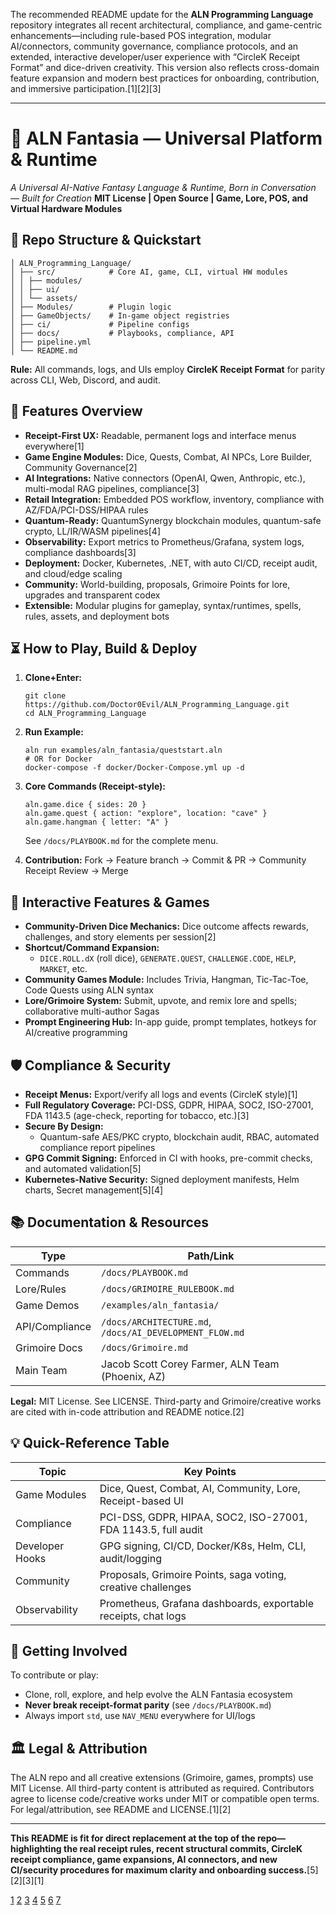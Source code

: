 The recommended README update for the **ALN Programming Language** repository integrates all recent architectural, compliance, and game-centric enhancements—including rule-based POS integration, modular AI/connectors, community governance, compliance protocols, and an extended, interactive developer/user experience with “CircleK Receipt Format” and dice-driven creativity. This version also reflects cross-domain feature expansion and modern best practices for onboarding, contribution, and immersive participation.[1][2][3]

***

# 🌌 ALN Fantasia — Universal Platform & Runtime

*A Universal AI-Native Fantasy Language & Runtime, Born in Conversation — Built for Creation*
**MIT License | Open Source | Game, Lore, POS, and Virtual Hardware Modules**

## 💾 Repo Structure & Quickstart

```
│ ALN_Programming_Language/
│ ├── src/            # Core AI, game, CLI, virtual HW modules
│ │ ├── modules/
│ │ ├── ui/
│ │ └── assets/
│ ├── Modules/        # Plugin logic
│ ├── GameObjects/    # In-game object registries
│ ├── ci/             # Pipeline configs
│ ├── docs/           # Playbooks, compliance, API
│ ├── pipeline.yml
│ └── README.md
```
**Rule:** All commands, logs, and UIs employ **CircleK Receipt Format** for parity across CLI, Web, Discord, and audit.

## 🚀 Features Overview

- **Receipt-First UX:** Readable, permanent logs and interface menus everywhere[1]
- **Game Engine Modules:** Dice, Quests, Combat, AI NPCs, Lore Builder, Community Governance[2]
- **AI Integrations:** Native connectors (OpenAI, Qwen, Anthropic, etc.), multi-modal RAG pipelines, compliance[3]
- **Retail Integration:** Embedded POS workflow, inventory, compliance with AZ/FDA/PCI-DSS/HIPAA rules
- **Quantum-Ready:** QuantumSynergy blockchain modules, quantum-safe crypto, LL/IR/WASM pipelines[4]
- **Observability:** Export metrics to Prometheus/Grafana, system logs, compliance dashboards[3]
- **Deployment:** Docker, Kubernetes, .NET, with auto CI/CD, receipt audit, and cloud/edge scaling
- **Community:** World-building, proposals, Grimoire Points for lore, upgrades and transparent codex
- **Extensible:** Modular plugins for gameplay, syntax/runtimes, spells, rules, assets, and deployment bots

## ⏳ How to Play, Build & Deploy

1. **Clone+Enter:**
   ```
   git clone https://github.com/Doctor0Evil/ALN_Programming_Language.git
   cd ALN_Programming_Language
   ```
2. **Run Example:**
   ```
   aln run examples/aln_fantasia/queststart.aln
   # OR for Docker
   docker-compose -f docker/Docker-Compose.yml up -d
   ```
3. **Core Commands (Receipt-style):**
   ```
   aln.game.dice { sides: 20 }
   aln.game.quest { action: "explore", location: "cave" }
   aln.game.hangman { letter: "A" }
   ```
   See `/docs/PLAYBOOK.md` for the complete menu.

4. **Contribution:**
   Fork → Feature branch → Commit & PR → Community Receipt Review → Merge

## 🎲 Interactive Features & Games

- **Community-Driven Dice Mechanics:** Dice outcome affects rewards, challenges, and story elements per session[2]
- **Shortcut/Command Expansion:**
  - `DICE.ROLL.dX` (roll dice), `GENERATE.QUEST`, `CHALLENGE.CODE`, `HELP`, `MARKET`, etc.
- **Community Games Module:** Includes Trivia, Hangman, Tic-Tac-Toe, Code Quests using ALN syntax
- **Lore/Grimoire System:** Submit, upvote, and remix lore and spells; collaborative multi-author Sagas
- **Prompt Engineering Hub:** In-app guide, prompt templates, hotkeys for AI/creative programming

## 🛡️ Compliance & Security

- **Receipt Menus:** Export/verify all logs and events (CircleK style)[1]
- **Full Regulatory Coverage:** PCI-DSS, GDPR, HIPAA, SOC2, ISO-27001, FDA 1143.5 (age-check, reporting for tobacco, etc.)[3]
- **Secure By Design:**
  - Quantum-safe AES/PKC crypto, blockchain audit, RBAC, automated compliance report pipelines
- **GPG Commit Signing:** Enforced in CI with hooks, pre-commit checks, and automated validation[5]
- **Kubernetes-Native Security:** Signed deployment manifests, Helm charts, Secret management[5][4]

## 📚 Documentation & Resources

| Type          | Path/Link                                  |
|---------------|--------------------------------------------|
| Commands      | `/docs/PLAYBOOK.md`                        |
| Lore/Rules    | `/docs/GRIMOIRE_RULEBOOK.md`               |
| Game Demos    | `/examples/aln_fantasia/`                  |
| API/Compliance| `/docs/ARCHITECTURE.md`, `/docs/AI_DEVELOPMENT_FLOW.md` |
| Grimoire Docs | `/docs/Grimoire.md`                        |
| Main Team     | Jacob Scott Corey Farmer, ALN Team (Phoenix, AZ) |

**Legal:** MIT License. See LICENSE.
Third-party and Grimoire/creative works are cited with in-code attribution and README notice.[2]

## 💡 Quick-Reference Table

| Topic           | Key Points                                                                   |
|-----------------|-----------------------------------------------------------------------------|
| Game Modules    | Dice, Quest, Combat, AI, Community, Lore, Receipt-based UI                  |
| Compliance      | PCI-DSS, GDPR, HIPAA, SOC2, ISO-27001, FDA 1143.5, full audit               |
| Developer Hooks | GPG signing, CI/CD, Docker/K8s, Helm, CLI, audit/logging                    |
| Community       | Proposals, Grimoire Points, saga voting, creative challenges                |
| Observability   | Prometheus, Grafana dashboards, exportable receipts, chat logs              |

## 🚦 Getting Involved

To contribute or play:
- Clone, roll, explore, and help evolve the ALN Fantasia ecosystem
- **Never break receipt-format parity** (see `/docs/PLAYBOOK.md`)
- Always import `std`, use `NAV_MENU` everywhere for UI/logs

## 🏛️ Legal & Attribution

The ALN repo and all creative extensions (Grimoire, games, prompts) use MIT License. All third-party content is attributed as required. Contributors agree to license code/creative works under MIT or compatible open terms. For legal/attribution, see README and LICENSE.[1][2]

***

**This README is fit for direct replacement at the top of the repo—highlighting the real receipt rules, recent structural commits, CircleK receipt compliance, game expansions, AI connectors, and new CI/security procedures for maximum clarity and onboarding success.**[5][2][3][1]

[1](https://github.com/Doctor0Evil/ALN_Programming_Language)
[2](https://ppl-ai-file-upload.s3.amazonaws.com/web/direct-files/collection_673d0eb5-c614-4882-8690-d433af904690/95d52a7c-7286-4180-8317-4b59bd594bb0/ALNFantasia.txt)
[3](https://ppl-ai-file-upload.s3.amazonaws.com/web/direct-files/collection_673d0eb5-c614-4882-8690-d433af904690/dc8b5e00-87d2-4a38-bf10-9fbe1d61550c/here-are-your-settings-for-my-lzwVP06zQraDwzL5u_AGjA.md)
[4](https://ppl-ai-file-upload.s3.amazonaws.com/web/direct-files/collection_673d0eb5-c614-4882-8690-d433af904690/b4a8b3a2-c43f-4f80-b1e9-db2f85e0a1e1/bash-net-v8-00-event-not-found-_yNeMz4ORh2oZ_rPufeCZg.md)
[5](https://ppl-ai-file-upload.s3.amazonaws.com/web/direct-files/collection_673d0eb5-c614-4882-8690-d433af904690/c728ab9d-4395-4955-9d15-cbb3f008180e/rewrite-the-entire-conversatio-mWxyHEyYQo.mCTKK44ZpgA.md)
[6](https://github.com/Doctor0Evil/ALN_Programming_Language/tree/fixer/autofix-1732)
[7](https://ppl-ai-file-upload.s3.amazonaws.com/web/direct-files/collection_673d0eb5-c614-4882-8690-d433af904690/5e0059f9-c3f1-4c9e-a02a-1d053daae8a2/i-need-help-obtaining-my-aln-s-yYMXDj2WS4S4gtVGEM8zng.md)
